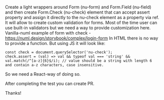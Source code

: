 Create a light wrappers around Form (nu-form) and Form.Field (nu-field) and then create Form.Check (nu-check) element that can accept assert property and assign it directly to the nu-check element as a property via ref. It will allow to create custom validation for forms. Most of the time user can use built-in validators but we need a way to provide customization here.
Vanilla-numl example of form with check - https://numl.design/storybook/complex/login-form
In HTML there is no way to provide a function. But using JS it will look like:
```
const check = document.querySelector('nu-check');
check.assert = (val) => val && typeof val === 'string' && val.match(/^[a-z]{6}$/i); // value should be a string with length 6 and contain a-z characters, case insensitive.
```
So we need a React-way of doing so.

After completing the test you can create PR.

Thanks!
